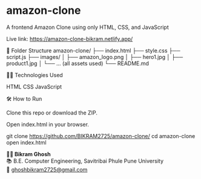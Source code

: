 # amazon-clone
A frontend Amazon Clone using only HTML, CSS, and JavaScript

Live link: https://amazon-clone-bikram.netlify.app/

📁 Folder Structure
amazon-clone/
├── index.html
├── style.css
├── script.js
├── images/
│   ├── amazon_logo.png
│   ├── hero1.jpg
│   ├── product1.jpg
│   └── ... (all assets used)
└── README.md

🧑‍💻 Technologies Used

HTML
CSS
JavaScript

🛠️ How to Run

Clone this repo or download the ZIP.

Open index.html in your browser.

git clone https://github.com/BIKRAM2725/amazon-clone/
cd amazon-clone
open index.html

**👨‍💻 Bikram Ghosh**  
📚 B.E. Computer Engineering, Savitribai Phule Pune University  
📧 [ghoshbikram2725@gmail.com](mailto:ghoshbikram2725@gmail.com)  


